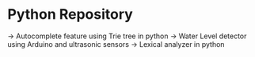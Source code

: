 # Python Repository
-> Autocomplete feature using Trie tree in python
-> Water Level detector using Arduino and ultrasonic sensors
-> Lexical analyzer in python
